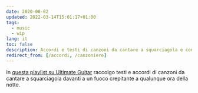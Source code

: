 ```yaml
---
date: 2020-08-02
updated: 2022-03-14T15:01:17+01:00
tags:
  - music
  - wip
lang: it
toc: false
description: Accordi e testi di canzoni da cantare a squarciagola e con la chitarra, davanti a un fuoco crepitante a qualunque ora del giorno o della notte
redirect_from: [/accordi, /canzoniere]
---
```

In [questa playlist su Ultimate Guitar](http://chords.tommi.space 'Bonfire music on Ultimate Guitar') raccolgo testi e accordi di canzoni da cantare a squarciagola davanti a un fuoco crepitante a qualunque ora della notte.
